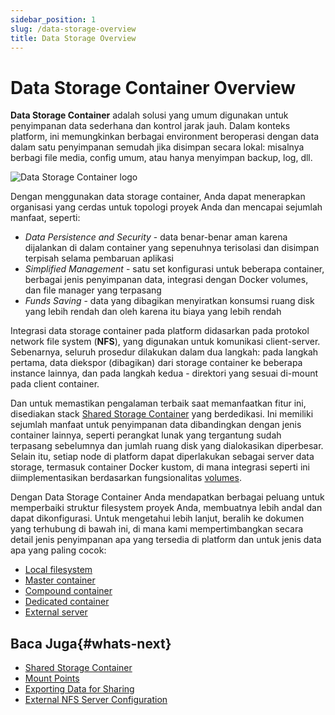 ```yaml
---
sidebar_position: 1
slug: /data-storage-overview
title: Data Storage Overview
---
```


# Data Storage Container Overview

**Data Storage Container** adalah solusi yang umum digunakan untuk penyimpanan data sederhana dan kontrol jarak jauh. Dalam konteks platform, ini memungkinkan berbagai environment beroperasi dengan data dalam satu penyimpanan semudah jika disimpan secara lokal: misalnya berbagi file media, config umum, atau hanya menyimpan backup, log, dll.

![Data Storage Container logo](#)

Dengan menggunakan data storage container, Anda dapat menerapkan organisasi yang cerdas untuk topologi proyek Anda dan mencapai sejumlah manfaat, seperti:

  * _Data Persistence and Security_ \- data benar-benar aman karena dijalankan di dalam container yang sepenuhnya terisolasi dan disimpan terpisah selama pembaruan aplikasi
  * _Simplified Management_ \- satu set konfigurasi untuk beberapa container, berbagai jenis penyimpanan data, integrasi dengan Docker volumes, dan file manager yang terpasang
  * _Funds Saving_ \- data yang dibagikan menyiratkan konsumsi ruang disk yang lebih rendah dan oleh karena itu biaya yang lebih rendah

Integrasi data storage container pada platform didasarkan pada protokol network file system (**NFS**), yang digunakan untuk komunikasi client-server. Sebenarnya, seluruh prosedur dilakukan dalam dua langkah: pada langkah pertama, data diekspor (dibagikan) dari storage container ke beberapa instance lainnya, dan pada langkah kedua - direktori yang sesuai di-mount pada client container.

Dan untuk memastikan pengalaman terbaik saat memanfaatkan fitur ini, disediakan stack [Shared Storage Container](<https://docs.dewacloud.com/docs/shared-storage-container/>) yang berdedikasi. Ini memiliki sejumlah manfaat untuk penyimpanan data dibandingkan dengan jenis container lainnya, seperti perangkat lunak yang tergantung sudah terpasang sebelumnya dan jumlah ruang disk yang dialokasikan diperbesar. Selain itu, setiap node di platform dapat diperlakukan sebagai server data storage, termasuk container Docker kustom, di mana integrasi seperti ini diimplementasikan berdasarkan fungsionalitas [volumes](<https://docs.dewacloud.com/docs/container-volumes/>).

Dengan Data Storage Container Anda mendapatkan berbagai peluang untuk memperbaiki struktur filesystem proyek Anda, membuatnya lebih andal dan dapat dikonfigurasi. Untuk mengetahui lebih lanjut, beralih ke dokumen yang terhubung di bawah ini, di mana kami mempertimbangkan secara detail jenis penyimpanan apa yang tersedia di platform dan untuk jenis data apa yang paling cocok:

  * [Local filesystem](<https://docs.dewacloud.com/docs/local-filesystem-storage/>)
  * [Master container](<https://docs.dewacloud.com/docs/master-container-storage/>)
  * [Compound container](<https://docs.dewacloud.com/docs/compound-container-storage/>)
  * [Dedicated container](<https://docs.dewacloud.com/docs/dedicated-storage/>)
  * [External server](<https://docs.dewacloud.com/docs/external-nfs-storage/>)

## Baca Juga{#whats-next}

  * [Shared Storage Container](<https://docs.dewacloud.com/docs/shared-storage-container/>)
  * [Mount Points](<https://docs.dewacloud.com/docs/mount-points/>)
  * [Exporting Data for Sharing](<https://docs.dewacloud.com/docs/storage-exports/>)
  * [External NFS Server Configuration](<https://docs.dewacloud.com/docs/configure-external-nfs-server/>)